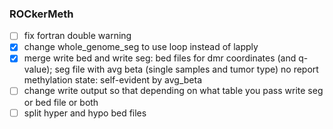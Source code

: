 ### ROCkerMeth
- [ ] fix fortran double warning
- [x] change whole_genome_seg to use loop instead of lapply
- [x] merge write bed and write seg: bed files for dmr coordinates (and
  q-value); seg file  with avg beta (single samples and tumor type) no report
  methylation state: self-evident by avg_beta
- [ ] change write output so that depending on what table you pass write seg or bed file or both
- [ ] split hyper and hypo bed files

